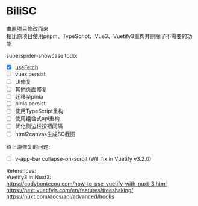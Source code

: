 # BiliSC

由[原项目](https://github.com/dd-center/SuperSpider)修改而来  
相比原项目使用pnpm、TypeScript、Vue3、Vuetify3重构并删除了不需要的功能

superspider-showcase todo:  

- [x] [useFetch](https://nuxt.com/docs/getting-started/data-fetching)
- [ ] vuex persist
- [ ] UI修复
- [ ] 其他页面修复
- [ ] 迁移至pinia
- [ ] pinia persist
- [ ] 使用TypeScript重构
- [ ] 使用组合式api重构
- [ ] 优化侧边栏按钮间隔
- [ ] html2canvas生成SC截图

待上游修复的问题:  

- [ ] v-app-bar collapse-on-scroll (Will fix in Vuetify v3.2.0)

References:  
Vuetify3 in Nuxt3:  
<https://codybontecou.com/how-to-use-vuetify-with-nuxt-3.html>  
<https://next.vuetifyjs.com/en/features/treeshaking/>  
<https://nuxt.com/docs/api/advanced/hooks>  

